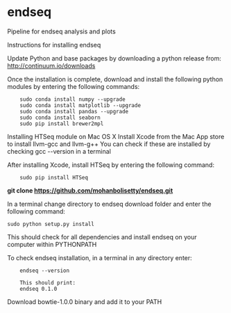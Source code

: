 endseq
======

Pipeline for endseq analysis and plots

Instructions for installing endseq 

Update Python and base packages by downloading a python release from:
http://continuum.io/downloads

Once the installation is complete, download and install the following python modules by entering the following 
commands:

		sudo conda install numpy --upgrade
		sudo conda install matplotlib --upgrade
		sudo conda install pandas --upgrade
		sudo conda install seaborn
		sudo pip install brewer2mpl
	
Installing HTSeq module on Mac OS X
Install Xcode from the Mac App store to install llvm-gcc and llvm-g++
You can check if these are installed by checking gcc --version in a terminal

After installing Xcode, install HTSeq by entering the following command:
	
		sudo pip install HTSeq


**git clone https://github.com/mohanbolisetty/endseq.git**

In a terminal change directory to endseq download folder and enter the following command:

	sudo python setup.py install

This should check for all dependencies and install endseq on your computer within PYTHONPATH

To check endseq installation, in a terminal in any directory enter:
		
		endseq --version
		
		This should print:
		endseq 0.1.0

Download bowtie-1.0.0 binary and add it to your PATH
